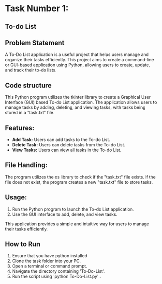 # Task Number 1:
## To-do List

## Problem Statement
A To-Do List application is a useful project that helps users manage and organize their tasks efficiently. This project aims to create a command-line or GUI-based application using Python, allowing users to create, update, and track their to-do lists.

## Code structure
This Python program utilizes the tkinter library to create a Graphical User Interface (GUI) based To-do List application. The application allows users to manage tasks by adding, deleting, and viewing tasks, with tasks being stored in a "task.txt" file.

## Features:

- **Add Task:** Users can add tasks to the To-do List.
- **Delete Task:** Users can delete tasks from the To-do List.
- **View Tasks:** Users can view all tasks in the To-do List.

## File Handling:

The program utilizes the os library to check if the "task.txt" file exists. If the file does not exist, the program creates a new "task.txt" file to store tasks.

## Usage:

1. Run the Python program to launch the To-do List application.
2. Use the GUI interface to add, delete, and view tasks.

This application provides a simple and intuitive way for users to manage their tasks efficiently.

## How to Run
1. Ensure that you have python installed
2. Clone the task folder into your PC.
3. Open a terminal or command prompt.
4. Navigate the directory containing 'To-Do-List'.
5. Run the script using 'python To-Do-List.py' .
